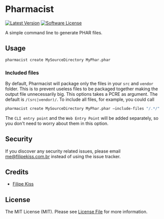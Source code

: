 # Pharmacist

[![Latest Version](https://img.shields.io/github/release/filipekiss/pharmacist.svg?style=flat-square)](https://github.com/filipekiss/pharmacist/releases)
[![Software License](https://img.shields.io/badge/license-MIT-brightgreen.svg?style=flat-square)](LICENSE.md)

A simple command line to generate PHAR files.

## Usage

``` bash
pharmacist create MySourceDirectory MyPhar.phar
```

### Included files

By default, Pharmacist will package only the files in your `src` and `vendor` folder. This is to prevent useless files to be packaged together making the output file unnecessarily big. This options takes a PCRE as argument. The default is `/(src|vendor)/`. To include all files, for example, you could call

``` bash
pharmacist create MySourceDirectory MyPhar.phar —include-files "/.*/"
```

The `CLI entry point` and the `Web Entry Point` will be added separately, so you don't need to worry about them in this option.


## Security

If you discover any security related issues, please email me@filipekiss.com.br instead of using the issue tracker.

## Credits

- [Filipe Kiss](https://github.com/filipekiss)

## License

The MIT License (MIT). Please see [License File](LICENSE.md) for more information.